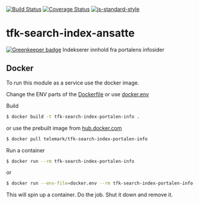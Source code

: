 [![Build Status](https://travis-ci.org/telemark/tfk-search-index-portalen-info.svg?branch=master)](https://travis-ci.org/telemark/tfk-search-index-portalen-info)
[![Coverage Status](https://coveralls.io/repos/telemark/tfk-search-index-portalen-info/badge.svg?branch=master&service=github)](https://coveralls.io/github/telemark/tfk-search-index-portalen-info?branch=master)
[![js-standard-style](https://img.shields.io/badge/code%20style-standard-brightgreen.svg?style=flat)](https://github.com/feross/standard)
# tfk-search-index-ansatte

[![Greenkeeper badge](https://badges.greenkeeper.io/telemark/tfk-search-index-portalen-info.svg)](https://greenkeeper.io/)
Indekserer innhold fra portalens infosider

## Docker
To run this module as a service use the docker image.

Change the ENV parts of the [Dockerfile](Dockerfile) or use [docker.env](docker.env)

Build
```sh
$ docker build -t tfk-search-index-portalen-info .
```

or use the prebuilt image from [hub.docker.com](https://hub.docker.com/r/telemark/tfk-search-index-portalen-info)

```sh
$ docker pull telemark/tfk-search-index-portalen-info
```

Run a container

```sh
$ docker run --rm tfk-search-index-portalen-info
```

or

```sh
$ docker run --env-file=docker.env --rm tfk-search-index-portalen-info
```

This will spin up a container. Do the job. Shut it down and remove it.
